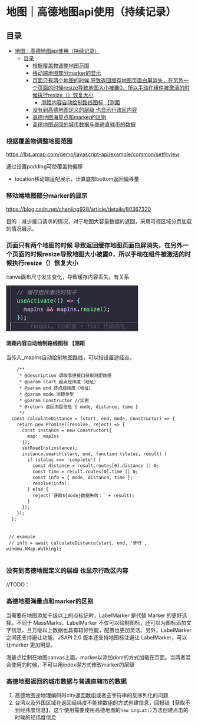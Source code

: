 # 地图｜高德地图api使用（持续记录）

## 目录

- [地图｜高德地图api使用（持续记录）](#地图高德地图api使用持续记录)
  - [目录](#目录)
    - [根据覆盖物调整地图范围](#根据覆盖物调整地图范围)
    - [移动端地图部分marker的显示](#移动端地图部分marker的显示)
    - [页面只有两个地图的时候 导致返回缓存地图页面白屏消失，在另外一个页面的时候resize导致地图大小被置0，所以手动在组件被激活的时候执行resize（）恢复大小](#页面只有两个地图的时候-导致返回缓存地图页面白屏消失在另外一个页面的时候resize导致地图大小被置0所以手动在组件被激活的时候执行resize恢复大小)
      - [测距内容自动绘制路线图标 【测距](#测距内容自动绘制路线图标-测距)
    - [没有到高德地图定义的层级 也显示行政区内容](#没有到高德地图定义的层级-也显示行政区内容)
    - [高德地图海量点和marker的区别](#高德地图海量点和marker的区别)
    - [高德地图返回的城市数据与普通直辖市的数据](#高德地图返回的城市数据与普通直辖市的数据)

### 根据覆盖物调整地图范围

<https://lbs.amap.com/demo/javascript-api/example/common/setfitview>

通过设置padding可使覆盖物偏移

- location移动端适配展示，计算底部bottom返回偏移量

### 移动端地图部分marker的显示

<https://blog.csdn.net/chenjing928/article/details/80367320>

目的：减少接口请求的情况，对于地图大容量数据的返回，采用可视区域分页加载的情况展示。

### 页面只有两个地图的时候 导致返回缓存地图页面白屏消失，在另外一个页面的时候resize导致地图大小被置0，所以手动在组件被激活的时候执行resize（）恢复大小

canva画布尺寸发生变化，导致缓存内容丢失。有关系

![canva画布尺寸发生变化，导致缓存内容丢失](image/image_s8IPv9YCxQ.png)

#### 测距内容自动绘制路线图标 【测距

当传入\_mapIns自动绘制地图路线，可以指设置途经点。

```react&#x20;tsx
    /**
     * @description 调取高德接口获取测距数据
     * @param start 起点经纬度（地址）
     * @param end 终点经纬度（地址）
     * @param mode 测距类型
     * @param Constructor //实例
     * @return 返回测距信息 { mode, distance, time }
     */
  const calculateDistance = (start, end, mode, Constructor) => {
    return new Promise((resolve, reject) => {
      const instance = new Constructor({
        map: _mapIns
      });
      setRoadIns(instance);
      instance.search(start, end, function (status, result) {
        if (status === 'complete') {
          const distance = result.routes[0].distance || 0;
          const time = result.routes[0].time || 0;
          const info = { mode, distance, time };
          resolve(info);
        } else {
          reject(`获取${mode}数据失败：` + result);
        }
      });
    });
  };
  
  
 // example
 // info = await calculateDistance(start, end, '步行', window.AMap.Walking);
  

```

### 没有到高德地图定义的层级 也显示行政区内容

//TODO：

### 高德地图海量点和marker的区别

当需要在地图添加千级以上的点标记时，LabelMarker 是代替 Marker 的更好选择。不同于 MassMarks，LabelMarker 不仅可以绘制图标，还可以为图标添加文字信息，且万级以上数据也具有较好性能，配置也更加灵活。另外，LabelMarker 之间还支持避让功能，JSAPI 2.0 版本还支持地图标注避让 LabelMarker，可以让marker 更加明显。

海量点绘制在地图canvas上面，marker以添加dom的方式加载在页面。当两者混合使用的时候，不可以用index得方式修改marker的层级

### 高德地图返回的城市数据与普通直辖市的数据

1. 高德地图逆地理编码时city返回数组或者空字符串的反序列化的问题
2. 台湾以及外国区域在返回经纬度不能输数组的方式创建信息，回报错【获取不到经纬度信息】，这个使用需要使用高德地图的`new LngLat()`方法创建点击的时候的经纬度信息

